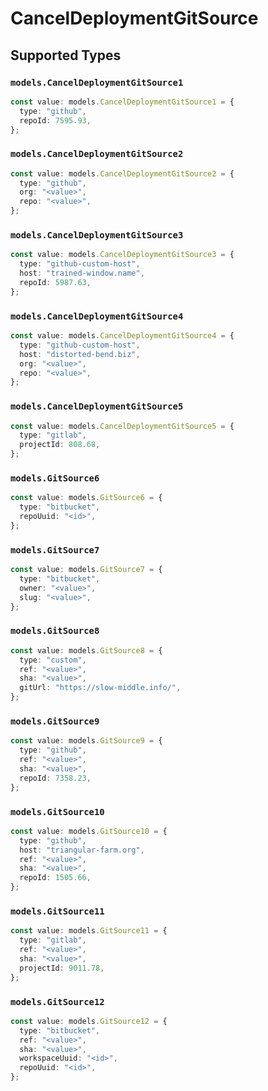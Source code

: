 # CancelDeploymentGitSource


## Supported Types

### `models.CancelDeploymentGitSource1`

```typescript
const value: models.CancelDeploymentGitSource1 = {
  type: "github",
  repoId: 7595.93,
};
```

### `models.CancelDeploymentGitSource2`

```typescript
const value: models.CancelDeploymentGitSource2 = {
  type: "github",
  org: "<value>",
  repo: "<value>",
};
```

### `models.CancelDeploymentGitSource3`

```typescript
const value: models.CancelDeploymentGitSource3 = {
  type: "github-custom-host",
  host: "trained-window.name",
  repoId: 5987.63,
};
```

### `models.CancelDeploymentGitSource4`

```typescript
const value: models.CancelDeploymentGitSource4 = {
  type: "github-custom-host",
  host: "distorted-bend.biz",
  org: "<value>",
  repo: "<value>",
};
```

### `models.CancelDeploymentGitSource5`

```typescript
const value: models.CancelDeploymentGitSource5 = {
  type: "gitlab",
  projectId: 808.68,
};
```

### `models.GitSource6`

```typescript
const value: models.GitSource6 = {
  type: "bitbucket",
  repoUuid: "<id>",
};
```

### `models.GitSource7`

```typescript
const value: models.GitSource7 = {
  type: "bitbucket",
  owner: "<value>",
  slug: "<value>",
};
```

### `models.GitSource8`

```typescript
const value: models.GitSource8 = {
  type: "custom",
  ref: "<value>",
  sha: "<value>",
  gitUrl: "https://slow-middle.info/",
};
```

### `models.GitSource9`

```typescript
const value: models.GitSource9 = {
  type: "github",
  ref: "<value>",
  sha: "<value>",
  repoId: 7358.23,
};
```

### `models.GitSource10`

```typescript
const value: models.GitSource10 = {
  type: "github",
  host: "triangular-farm.org",
  ref: "<value>",
  sha: "<value>",
  repoId: 1505.66,
};
```

### `models.GitSource11`

```typescript
const value: models.GitSource11 = {
  type: "gitlab",
  ref: "<value>",
  sha: "<value>",
  projectId: 9011.78,
};
```

### `models.GitSource12`

```typescript
const value: models.GitSource12 = {
  type: "bitbucket",
  ref: "<value>",
  sha: "<value>",
  workspaceUuid: "<id>",
  repoUuid: "<id>",
};
```

